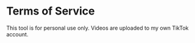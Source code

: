 # Terms of Service  
This tool is for personal use only. Videos are uploaded to my own TikTok account.  
